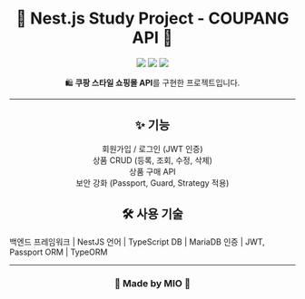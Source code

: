<!-- 대문 -->
<h1 align="center">🌸 Nest.js Study Project - COUPANG API 🌸</h1>

<p align="center">
  <img src="https://img.shields.io/badge/NestJS-FF69B4?style=for-the-badge&logo=nestjs&logoColor=white" />
  <img src="https://img.shields.io/badge/TypeScript-ffb6c1?style=for-the-badge&logo=typescript&logoColor=white" />
  <img src="https://img.shields.io/badge/MariaDB-ff69b4?style=for-the-badge&logo=mariadb&logoColor=white" />
</p>

<p align="center">
  🛍️ <b>쿠팡 스타일 쇼핑몰 API</b>를 구현한 프로젝트입니다.<br>
</p>

---

<h2 align="center">✨ 기능</h2>

<p align="center">
회원가입 / 로그인 (JWT 인증)<br>
상품 CRUD (등록, 조회, 수정, 삭제)<br>
상품 구매 API<br>
보안 강화 (Passport, Guard, Strategy 적용)
</p>

<h2 align="center">🛠 사용 기술</h2>

<p align="center">
  
백엔드 프레임워크  |  NestJS
언어  |  TypeScript
DB  |  MariaDB
인증  |  JWT, Passport
ORM  |  TypeORM

</p>

---

<h3 align="center">💌 Made by MIO 💌</h3>
